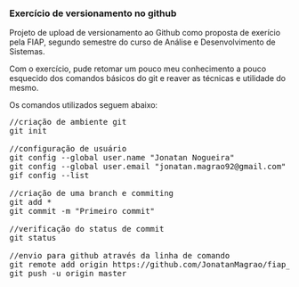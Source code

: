 ### Exercício de versionamento no github

Projeto de upload de versionamento ao Github como
proposta de exerício pela FIAP, segundo semestre do curso de Análise e Desenvolvimento de Sistemas.

Com o exercício, pude retomar um pouco meu conhecimento a pouco esquecido dos comandos básicos do git
e reaver as técnicas e utilidade do mesmo. 

Os comandos utilizados seguem abaixo:

<pre>
//criação de ambiente git
git init

//configuração de usuário
git config --global user.name "Jonatan Nogueira"
git config --global user.email "jonatan.magrao92@gmail.com"
gif config --list

//criação de uma branch e commiting
git add * 
git commit -m "Primeiro commit"

//verificação do status de commit
git status

//envio para github através da linha de comando
git remote add origin https://github.com/JonatanMagrao/fiap_cap_5.git
git push -u origin master
</pre>
